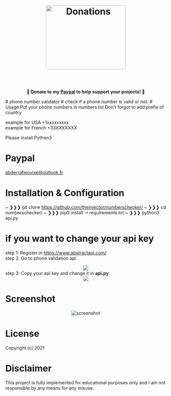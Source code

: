 <h1 align="center">
	<img width="250" src="https://i.ibb.co/9YC4yY6/heart3.png" height="200" alt="Donations"><p>
</h1>
<p align="center">
	<br><br>
	<b>🙌 Donate to my <a href="https://paypal.me/abderrafielamhali">Paypal</a> to help support <b>your</b> projects! 🙌</b>

</p>
# phone number validator
# check if a phone number is valid or not.
# Usage
Put your phone numbers in numbers.txt
Don't forgot to add prefix of country

example for USA 
+1xxxxxxxxx <br>
example for French
+33XXXXXXX <br>

Please install Python3 


# Paypal
abderrafieovixe@outlook.fr <br>
# Installation & Configuration
~ ❯❯❯ git clone https://github.com/theinjector/numberschecker/
~ ❯❯❯ cd numberschecker/
~ ❯❯❯ pip3 install -r requirements.txt
~ ❯❯❯ python3 api.py

# if you want to change your api key

step 1: Register in https://www.abstractapi.com/ <br>
step 2: Go to phone validation api

<center><img src="https://i.ibb.co/db2CJqZ/Capture-d-e-cran-2021-02-07-a-00-26-04.png"></center>
step 3: Copy your api key and change it in <b>api.py</b>

<center><img src="https://i.ibb.co/s6vB53K/Capture-d-e-cran-2021-02-07-a-01-55-48.png"></center>


# Screenshot

<center>
	<img src="https://i.ibb.co/86Sm0vf/Capture-d-e-cran-2021-02-07-a-01-50-56.png" alt="screenshot">
</center>

# License

Copyright (c) 2021 
# Disclaimer

This project is fully implemented for educational purposes only and I am not responsible by any means for any misuse.
